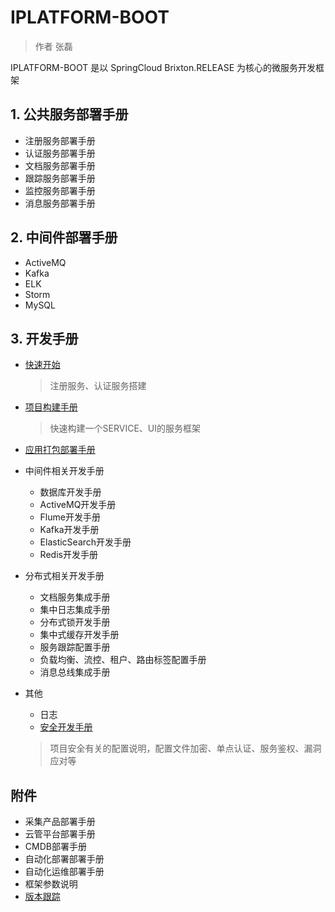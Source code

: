 # IPLATFORM-BOOT

>  作者 张磊

IPLATFORM-BOOT 是以 SpringCloud Brixton.RELEASE 为核心的微服务开发框架

## 1. 公共服务部署手册

* 注册服务部署手册
* 认证服务部署手册
* 文档服务部署手册
* 跟踪服务部署手册
* 监控服务部署手册
* 消息服务部署手册

## 2. 中间件部署手册

* ActiveMQ
* Kafka
* ELK
* Storm
* MySQL

## 3. 开发手册

* [快速开始](QuickStart.md) 

  > 注册服务、认证服务搭建

* [项目构建手册](YourFirstProject.md)

  > 快速构建一个SERVICE、UI的服务框架

* [应用打包部署手册](ProjectBuild.md)

* 中间件相关开发手册

  * 数据库开发手册
  * ActiveMQ开发手册
  * Flume开发手册
  * Kafka开发手册
  * ElasticSearch开发手册
  * Redis开发手册

* 分布式相关开发手册

  * 文档服务集成手册
  * 集中日志集成手册
  * 分布式锁开发手册
  * 集中式缓存开发手册
  * 服务跟踪配置手册
  * 负载均衡、流控、租户、路由标签配置手册
  * 消息总线集成手册

* 其他

  * 日志
  * [安全开发手册](Security.md)

  > 项目安全有关的配置说明，配置文件加密、单点认证、服务鉴权、漏洞应对等

## 附件

* 采集产品部署手册
* 云管平台部署手册
* CMDB部署手册
* 自动化部署部署手册
* 自动化运维部署手册
* 框架参数说明
* [版本跟踪](ChangeLog.md)

